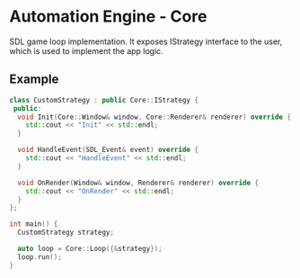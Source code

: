 # Automation Engine - Core

SDL game loop implementation. It exposes IStrategy interface to the user, which is used to implement the app logic.

## Example

```cpp
class CustomStrategy : public Core::IStrategy {
 public:
  void Init(Core::Window& window, Core::Renderer& renderer) override {
    std::cout << "Init" << std::endl;
  }

  void HandleEvent(SDL_Event& event) override {
    std::cout << "HandleEvent" << std::endl;
  }

  void OnRender(Window& window, Renderer& renderer) override {
    std::cout << "OnRender" << std::endl;
  }
};

int main() {
  CustomStrategy strategy;

  auto loop = Core::Loop({&strategy});
  loop.run();
}
```
